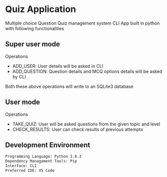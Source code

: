 # Quiz Application

Multiple choice Question Quiz management system CLI App built in python with following functionalities

## Super user mode

Operations

- ADD_USER: User details will be asked in CLI
- ADD_QUESTION: Question details and MCQ options details will be asked by CLI

Both these above operations will write to an SQLite3 database

## User mode

Operations

- TAKE_QUIZ: User will be asked questions from the given topic and level
- CHECK_RESULTS: User can check results of previous attempts

## Development Environment

```bash
Programming Language: Python 3.8.3
Dependency Managament Tools: Pip
Interface: CLI
Preferred IDE: VS Code
```
